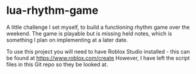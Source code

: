 # lua-rhythm-game
A little challenge I set myself, to build a functioning rhythm game over the weekend. The game is playable but is missing held notes, which is something I plan on implementing at a later date.

To use this project you will need to have Roblox Studio installed - this can be found at https://www.roblox.com/create 
However, I have left the script files in this Git repo so they be looked at.
